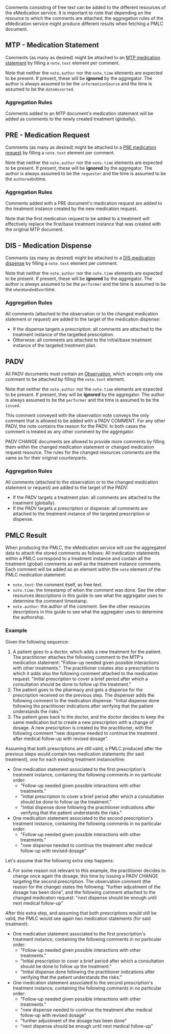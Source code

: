 Comments consisting of free text can be added to the different resources of the eMedication service. It is important to note that depending on the resource to which the comments are attached, the aggregation rules of the eMedication service might produce different results when fetching a PMLC document.

## MTP - Medication Statement

Comments (as many as desired) might be attached to an [MTP medication statement](StructureDefinition-ch-emed-epr-medicationstatement-treatmentplan.html) by filling a `note.text` element per comment.

Note that neither the `note.author` nor the `note.time` elements are expected to be present. If present, these will be __ignored__ by the aggregator. The author is always assumed to be the `informationSource` and the time is assumed to be the `dateAsserted`.

### Aggregation Rules

Comments added to an MTP document's medication statement will be added as comments to the newly created treatment (globally).

## PRE - Medication Request

Comments (as many as desired) might be attached to a [PRE medication request](StructureDefinition-ch-emed-epr-medicationrequest.html) by filling a `note.text` element per comment.

Note that neither the `note.author` nor the `note.time` elements are expected to be present. If present, these will be __ignored__ by the aggregator. The author is always assumed to be the `requester` and the time is assumed to be the `authoredOn`time.

### Aggregation Rules

Comments added with a PRE document's medication request are added to the treatment instance created by the new medication request.

Note that the first medication request to be added to a treatment will effectively replace the first/base treatment instance that was created with the original MTP document.

## DIS - Medication Dispense

Comments (as many as desired) might be attached to a [DIS medication dispense](StructureDefinition-ch-emed-epr-medicationdispense.html) by filling a `note.text` element per comment.

Note that neither the `note.author` nor the `note.time` elements are expected to be present. If present, these will be __ignored__ by the aggregator. The author is always assumed to be the `performer` and the time is assumed to be the `whenHandedOver`time.

### Aggregation Rules

All comments (attached to the observation or to the changed medication statement or request) are added to the target of the medication dispense:
- If the dispense targets a prescription: all comments are attached to the treatment instance of the targetted prescription.
- Otherwise: all comments are attached to the initial/base treatment instance of the targeted treatment plan.

## PADV

All PADV documents must contain an [Observation](StructureDefinition-ch-emed-epr-observation.html), which accepts only one comment to be attached by filling the `note.text` element.

Note that neither the `note.author` nor the `note.time` elements are expected to be present. If present, they will be __ignored__ by the aggregator. The author is always assumed to be the `performer` and the time is assumed to be the `issued`.

This comment conveyed with the observation note conveys the only comment that is allowed to be added with a PADV COMMENT. For any other PADV, the note contains the reason for the PADV. In both cases the comment is treated as any other comment by the aggregator.

PADV CHANGE documents are allowed to provide more comments by filling them within the changed medication statement or changed medication request resource. The rules for the changed resources comments are the same as for their original counterparts.

### Aggregation Rules

All comments (attached to the observation or to the changed medication statement or request) are added to the target of the PADV:
- If the PADV targets a treatment plan: all comments are attached to the treatment (globally).
- If the PADV targets a prescription or dispense: all comments are attached to the treatment instance of the targeted prescription or dispense.

## PMLC Result

When producing the PMLC, the eMedication service will use the aggregated data to attach the stored comments as follows:
All medication statements within a PMLC correspond to a treatment instance and contain all the treatment (global) comments as well as the treatment instance comments. Each comment will be added as an element within the `note` element of the PMLC medication statement:
- `note.text`: the comment itself, as free text.
- `note.time`: the timestamp of when the comment was done. See the other resources descriptions in this guide to see what the aggregator uses to determine the comment timestamp.
- `note.author`: the author of the comment. See the other resources descriptions in this guide to see what the aggregator uses to determine the authorship.

### Example

Given the following sequence:
1. A patient goes to a doctor, which adds a new treatment for the patient. The practitioner attaches the following comment to the MTP's medication statement: "Follow-up needed given possible interactions with other treatments.". The practitioner creates also a prescription to which it adds also the following comment attached to the medication request: "Initial prescription to cover a brief period after which a consultation should be done to follow up the treatment."
2. The patient goes to the pharmacy and gets a dispense for the prescription received on the previous step. The dispenser adds the following comment to the medication dispense: "Initial dispense done following the practitioner indications after verifying that the patient understands the risks."
3. The patient goes back to the doctor, and the doctor decides to keep the same medication but to create a new prescription with a change of dosage. A new prescription is created by the practitioner, with the following comment "new dispense needed to continue the treatment after medical follow-up with revised dosage".

Assuming that both prescriptions are still valid, a PMLC produced after the previous steps would contain two medication statements (for said treatment), one for each existing treatment instance/line:
- One medication statement associated to the first prescription's treatment instance, containing the following comments in no particular order:
    - "Follow-up needed given possible interactions with other treatments."
    - "Initial prescription to cover a brief period after which a consultation should be done to follow up the treatment."
    - "Initial dispense done following the practitioner indications after verifying that the patient understands the risks."
- One medication statement associated to the second prescription's treatment instance, containing the following comments in no particular order:
    - "Follow-up needed given possible interactions with other treatments."
    - "new dispense needed to continue the treatment after medical follow-up with revised dosage"

Let's assume that the following extra step happens:

4. For some reason not relevant to this example, the practitioner decides to change once again the dosage, this time by issuing a PADV CHANGE targeting the second prescription. The observation comment (the reason for the change) states the following: "further adjustment of the dosage has been done", and the following comment attached to the changed medication request: "next dispense should be enough until next medical follow-up"

After this extra step, and assuming that both prescriptions would still be valid, the PMLC would see again two medication statements (for said treatment):
- One medication statement associated to the first prescription's treatment instance, containing the following comments in no particular order:
    - "Follow-up needed given possible interactions with other treatments."
    - "Initial prescription to cover a brief period after which a consultation should be done to follow up the treatment."
    - "Initial dispense done following the practitioner indications after verifying that the patient understands the risks."
- One medication statement associated to the second prescription's treatment instance, containing the following comments in no particular order:
    - "Follow-up needed given possible interactions with other treatments."
    - "new dispense needed to continue the treatment after medical follow-up with revised dosage"
    - "further adjustment of the dosage has been done"
    - "next dispense should be enough until next medical follow-up"